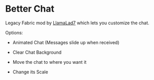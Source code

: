 # Better Chat

Legacy Fabric mod by [LlamaLad7](https://github.com/LlamaLad7) which lets you customize the chat.

Options:

* Animated Chat (Messages slide up when received)

* Clear Chat Background

* Move the chat to where you want it

* Change its Scale

[//]: # (Downloads are on my [CurseForge]&#40;https://www.curseforge.com/minecraft/mc-mods/better-chat&#41;.)

[//]: # (Friend me on Discord &#40;LlamaLad7#7444&#41; for support / feature suggestions.)
